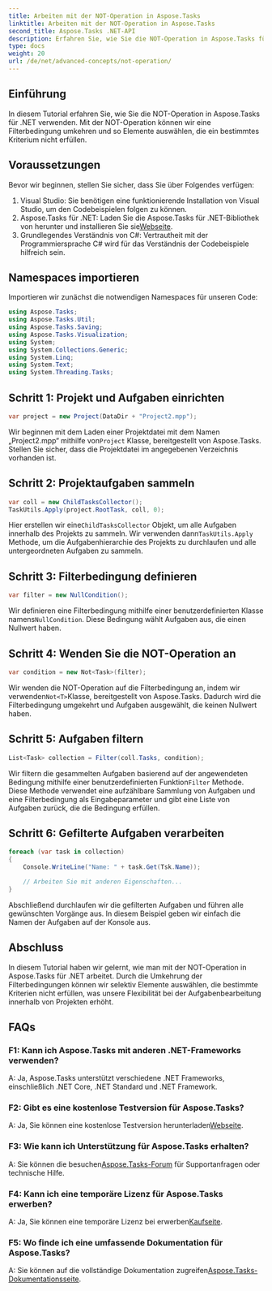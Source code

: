 ```yaml
---
title: Arbeiten mit der NOT-Operation in Aspose.Tasks
linktitle: Arbeiten mit der NOT-Operation in Aspose.Tasks
second_title: Aspose.Tasks .NET-API
description: Erfahren Sie, wie Sie die NOT-Operation in Aspose.Tasks für .NET verwenden, um Aufgaben effektiv zu filtern. Erweitern Sie jetzt Ihre Projektmanagementfähigkeiten.
type: docs
weight: 20
url: /de/net/advanced-concepts/not-operation/
---
```

## Einführung

In diesem Tutorial erfahren Sie, wie Sie die NOT-Operation in Aspose.Tasks für .NET verwenden. Mit der NOT-Operation können wir eine Filterbedingung umkehren und so Elemente auswählen, die ein bestimmtes Kriterium nicht erfüllen.

## Voraussetzungen

Bevor wir beginnen, stellen Sie sicher, dass Sie über Folgendes verfügen:

1. Visual Studio: Sie benötigen eine funktionierende Installation von Visual Studio, um den Codebeispielen folgen zu können.
2.  Aspose.Tasks für .NET: Laden Sie die Aspose.Tasks für .NET-Bibliothek von herunter und installieren Sie sie[Webseite](https://releases.aspose.com/tasks/net/).
3. Grundlegendes Verständnis von C#: Vertrautheit mit der Programmiersprache C# wird für das Verständnis der Codebeispiele hilfreich sein.

## Namespaces importieren

Importieren wir zunächst die notwendigen Namespaces für unseren Code:

```csharp
using Aspose.Tasks;
using Aspose.Tasks.Util;
using Aspose.Tasks.Saving;
using Aspose.Tasks.Visualization;
using System;
using System.Collections.Generic;
using System.Linq;
using System.Text;
using System.Threading.Tasks;
```

## Schritt 1: Projekt und Aufgaben einrichten

```csharp
var project = new Project(DataDir + "Project2.mpp");
```

 Wir beginnen mit dem Laden einer Projektdatei mit dem Namen „Project2.mpp“ mithilfe von`Project` Klasse, bereitgestellt von Aspose.Tasks. Stellen Sie sicher, dass die Projektdatei im angegebenen Verzeichnis vorhanden ist.

## Schritt 2: Projektaufgaben sammeln

```csharp
var coll = new ChildTasksCollector();
TaskUtils.Apply(project.RootTask, coll, 0);
```

 Hier erstellen wir eine`ChildTasksCollector` Objekt, um alle Aufgaben innerhalb des Projekts zu sammeln. Wir verwenden dann`TaskUtils.Apply` Methode, um die Aufgabenhierarchie des Projekts zu durchlaufen und alle untergeordneten Aufgaben zu sammeln.

## Schritt 3: Filterbedingung definieren

```csharp
var filter = new NullCondition();
```

 Wir definieren eine Filterbedingung mithilfe einer benutzerdefinierten Klasse namens`NullCondition`. Diese Bedingung wählt Aufgaben aus, die einen Nullwert haben.

## Schritt 4: Wenden Sie die NOT-Operation an

```csharp
var condition = new Not<Task>(filter);
```

 Wir wenden die NOT-Operation auf die Filterbedingung an, indem wir verwenden`Not<T>`Klasse, bereitgestellt von Aspose.Tasks. Dadurch wird die Filterbedingung umgekehrt und Aufgaben ausgewählt, die keinen Nullwert haben.

## Schritt 5: Aufgaben filtern

```csharp
List<Task> collection = Filter(coll.Tasks, condition);
```

 Wir filtern die gesammelten Aufgaben basierend auf der angewendeten Bedingung mithilfe einer benutzerdefinierten Funktion`Filter` Methode. Diese Methode verwendet eine aufzählbare Sammlung von Aufgaben und eine Filterbedingung als Eingabeparameter und gibt eine Liste von Aufgaben zurück, die die Bedingung erfüllen.

## Schritt 6: Gefilterte Aufgaben verarbeiten

```csharp
foreach (var task in collection)
{
    Console.WriteLine("Name: " + task.Get(Tsk.Name));

    // Arbeiten Sie mit anderen Eigenschaften...
}
```

Abschließend durchlaufen wir die gefilterten Aufgaben und führen alle gewünschten Vorgänge aus. In diesem Beispiel geben wir einfach die Namen der Aufgaben auf der Konsole aus.

## Abschluss

In diesem Tutorial haben wir gelernt, wie man mit der NOT-Operation in Aspose.Tasks für .NET arbeitet. Durch die Umkehrung der Filterbedingungen können wir selektiv Elemente auswählen, die bestimmte Kriterien nicht erfüllen, was unsere Flexibilität bei der Aufgabenbearbeitung innerhalb von Projekten erhöht.

## FAQs

### F1: Kann ich Aspose.Tasks mit anderen .NET-Frameworks verwenden?

A: Ja, Aspose.Tasks unterstützt verschiedene .NET Frameworks, einschließlich .NET Core, .NET Standard und .NET Framework.

### F2: Gibt es eine kostenlose Testversion für Aspose.Tasks?

 A: Ja, Sie können eine kostenlose Testversion herunterladen[Webseite](https://releases.aspose.com/).

### F3: Wie kann ich Unterstützung für Aspose.Tasks erhalten?

 A: Sie können die besuchen[Aspose.Tasks-Forum](https://forum.aspose.com/c/tasks/15) für Supportanfragen oder technische Hilfe.

### F4: Kann ich eine temporäre Lizenz für Aspose.Tasks erwerben?

 A: Ja, Sie können eine temporäre Lizenz bei erwerben[Kaufseite](https://purchase.aspose.com/temporary-license/).

### F5: Wo finde ich eine umfassende Dokumentation für Aspose.Tasks?

 A: Sie können auf die vollständige Dokumentation zugreifen[Aspose.Tasks-Dokumentationsseite](https://reference.aspose.com/tasks/net/).